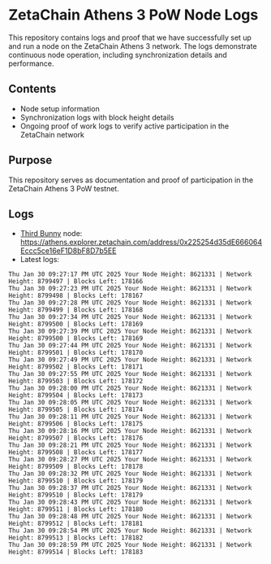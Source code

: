 # ZetaChain Athens 3 PoW Node Logs
This repository contains logs and proof that we have successfully set up and run a node on the ZetaChain Athens 3 network. The logs demonstrate continuous node operation, including synchronization details and performance.

## Contents
- Node setup information
- Synchronization logs with block height details
- Ongoing proof of work logs to verify active participation in the ZetaChain network

## Purpose
This repository serves as documentation and proof of participation in the ZetaChain Athens 3 PoW testnet.

## Logs

- [Third Bunny](https://thirdbunny.xyz/) node: https://athens.explorer.zetachain.com/address/0x225254d35dE666064Eccc5ce16eF1D8bF8D7b5EE
- Latest logs:
```
Thu Jan 30 09:27:17 PM UTC 2025 Your Node Height: 8621331 | Network Height: 8799497 | Blocks Left: 178166
Thu Jan 30 09:27:23 PM UTC 2025 Your Node Height: 8621331 | Network Height: 8799498 | Blocks Left: 178167
Thu Jan 30 09:27:28 PM UTC 2025 Your Node Height: 8621331 | Network Height: 8799499 | Blocks Left: 178168
Thu Jan 30 09:27:34 PM UTC 2025 Your Node Height: 8621331 | Network Height: 8799500 | Blocks Left: 178169
Thu Jan 30 09:27:39 PM UTC 2025 Your Node Height: 8621331 | Network Height: 8799500 | Blocks Left: 178169
Thu Jan 30 09:27:44 PM UTC 2025 Your Node Height: 8621331 | Network Height: 8799501 | Blocks Left: 178170
Thu Jan 30 09:27:49 PM UTC 2025 Your Node Height: 8621331 | Network Height: 8799502 | Blocks Left: 178171
Thu Jan 30 09:27:55 PM UTC 2025 Your Node Height: 8621331 | Network Height: 8799503 | Blocks Left: 178172
Thu Jan 30 09:28:00 PM UTC 2025 Your Node Height: 8621331 | Network Height: 8799504 | Blocks Left: 178173
Thu Jan 30 09:28:05 PM UTC 2025 Your Node Height: 8621331 | Network Height: 8799505 | Blocks Left: 178174
Thu Jan 30 09:28:11 PM UTC 2025 Your Node Height: 8621331 | Network Height: 8799506 | Blocks Left: 178175
Thu Jan 30 09:28:16 PM UTC 2025 Your Node Height: 8621331 | Network Height: 8799507 | Blocks Left: 178176
Thu Jan 30 09:28:21 PM UTC 2025 Your Node Height: 8621331 | Network Height: 8799508 | Blocks Left: 178177
Thu Jan 30 09:28:27 PM UTC 2025 Your Node Height: 8621331 | Network Height: 8799509 | Blocks Left: 178178
Thu Jan 30 09:28:32 PM UTC 2025 Your Node Height: 8621331 | Network Height: 8799510 | Blocks Left: 178179
Thu Jan 30 09:28:37 PM UTC 2025 Your Node Height: 8621331 | Network Height: 8799510 | Blocks Left: 178179
Thu Jan 30 09:28:43 PM UTC 2025 Your Node Height: 8621331 | Network Height: 8799511 | Blocks Left: 178180
Thu Jan 30 09:28:48 PM UTC 2025 Your Node Height: 8621331 | Network Height: 8799512 | Blocks Left: 178181
Thu Jan 30 09:28:54 PM UTC 2025 Your Node Height: 8621331 | Network Height: 8799513 | Blocks Left: 178182
Thu Jan 30 09:28:59 PM UTC 2025 Your Node Height: 8621331 | Network Height: 8799514 | Blocks Left: 178183
```
